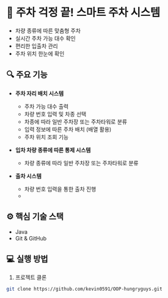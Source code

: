 # 🚗 주차 걱정 끝! 스마트 주차 시스템

- 차량 종류에 따른 맞춤형 주차
- 실시간 주차 가능 대수 확인
- 편리한 입출차 관리
- 주차 위치 한눈에 확인

## 🔍 주요 기능

- **주차 자리 배치 시스템**
  - 주차 가능 대수 출력
  - 차량 번호 입력 및 차종 선택
  - 차종에 따라 일반 주차장 또는 주차타워로 분류
  - 입력 정보에 따른 주차 배치 (배열 활용)
  - 주차 위치 조회 기능

- **입차 차량 종류에 따른 통제 시스템**
  - 차량 종류에 따라 일반 주차장 또는 주차타워로 분류

- **출차 시스템**
  - 차량 번호 입력을 통한 출차 진행
  - 
## ⚙️ 핵심 기술 스택

- Java
- Git & GitHub

## 💻 실행 방법

1. 프로젝트 클론

```bash
git clone https://github.com/kevin0591/OOP-hungryguys.git
```
